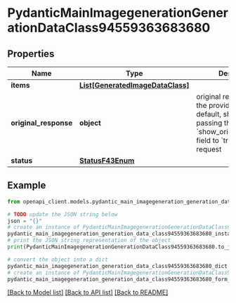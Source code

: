 # PydanticMainImagegenerationGenerationDataClass94559363683680


## Properties

Name | Type | Description | Notes
------------ | ------------- | ------------- | -------------
**items** | [**List[GeneratedImageDataClass]**](GeneratedImageDataClass.md) |  | [optional] 
**original_response** | **object** | original response sent by the provider, hidden by default, show it by passing the &#x60;show_original_response&#x60; field to &#x60;true&#x60; in your request | [optional] 
**status** | [**StatusF43Enum**](StatusF43Enum.md) |  | 

## Example

```python
from openapi_client.models.pydantic_main_imagegeneration_generation_data_class94559363683680 import PydanticMainImagegenerationGenerationDataClass94559363683680

# TODO update the JSON string below
json = "{}"
# create an instance of PydanticMainImagegenerationGenerationDataClass94559363683680 from a JSON string
pydantic_main_imagegeneration_generation_data_class94559363683680_instance = PydanticMainImagegenerationGenerationDataClass94559363683680.from_json(json)
# print the JSON string representation of the object
print(PydanticMainImagegenerationGenerationDataClass94559363683680.to_json())

# convert the object into a dict
pydantic_main_imagegeneration_generation_data_class94559363683680_dict = pydantic_main_imagegeneration_generation_data_class94559363683680_instance.to_dict()
# create an instance of PydanticMainImagegenerationGenerationDataClass94559363683680 from a dict
pydantic_main_imagegeneration_generation_data_class94559363683680_form_dict = pydantic_main_imagegeneration_generation_data_class94559363683680.from_dict(pydantic_main_imagegeneration_generation_data_class94559363683680_dict)
```
[[Back to Model list]](../README.md#documentation-for-models) [[Back to API list]](../README.md#documentation-for-api-endpoints) [[Back to README]](../README.md)


